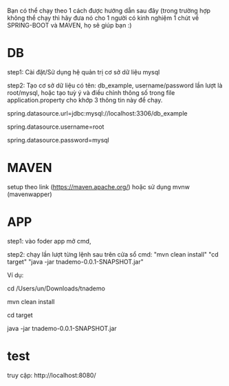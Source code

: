 Bạn có thể chạy theo 1 cách được hướng dẫn sau đây 
(trong trường hợp không thể chạy thì hãy đưa nó cho 1 người có kinh nghiệm 1 chút về SPRING-BOOT và MAVEN, họ sẽ giúp bạn :)

# DB
step1: Cài đặt/Sử dụng hệ quản trị cơ sở dữ liệu mysql

step2: Tạo cơ sở dữ liệu có tên: db_example, username/password lần lượt là root/mysql, hoặc tạo tuỳ ý và điều chỉnh thông số trong file application.property cho khớp 3 thông tin này để chạy.

spring.datasource.url=jdbc:mysql://localhost:3306/db_example

spring.datasource.username=root

spring.datasource.password=mysql

# MAVEN
setup theo link (https://maven.apache.org/) hoặc sử dụng mvnw (mavenwapper) 

# APP
step1: vào foder app mở cmd,

step2: chạy lần lượt từng lệnh sau trên cửa sổ cmd:
"mvn clean install"
"cd target"
"java -jar tnademo-0.0.1-SNAPSHOT.jar"

Ví dụ:

cd /Users/un/Downloads/tnademo 

mvn clean install

cd target

java -jar tnademo-0.0.1-SNAPSHOT.jar

# test
truy cập: 
http://localhost:8080/

